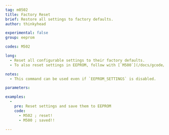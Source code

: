 ```yaml
---
tag: m0502
title: Factory Reset
brief: Restore all settings to factory defaults.
author: thinkyhead

experimental: false
group: eeprom

codes: M502

long:
  - Reset all configurable settings to their factory defaults.
  - To also reset settings in EEPROM, follow with [`M500`](/docs/gcode/M500.html).

notes:
  - This command can be used even if `EEPROM_SETTINGS` is disabled.

parameters:

examples:
  -
    pre: Reset settings and save them to EEPROM
    code:
      - M502 ; reset!
      - M500 ; saved!!

---
```


